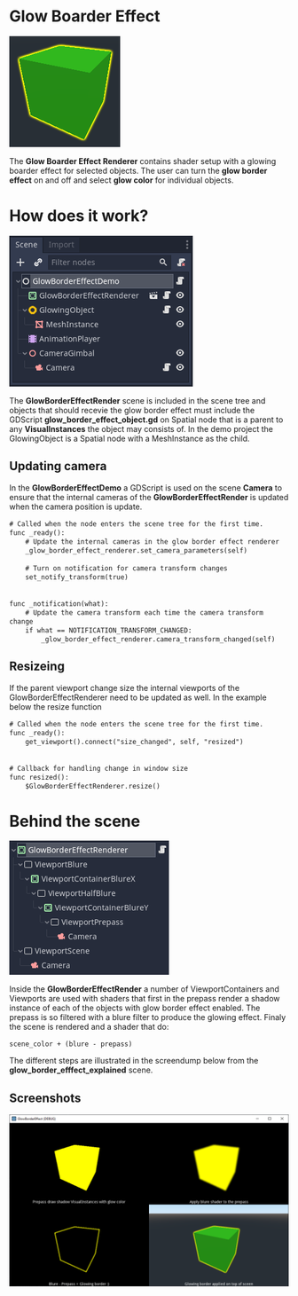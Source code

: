 # Glow Boarder Effect

![Glow Border Effect](screenshots/icon.png)

The **Glow Boarder Effect Renderer** contains shader setup with a glowing boarder effect for selected objects.
The user can turn the **glow border effect** on and off and select **glow color** for individual objects.

# How does it work?
![Glow Border Effect Demo Scene](screenshots/glow_border_effect_demo_scene.png)

The **GlowBorderEffectRender** scene is included in the scene tree and objects that should recevie the glow border effect
must include the GDScript **glow_border_effect_object.gd** on Spatial node that is a parent to any **VisualInstances** the object
may consists of. In the demo project the GlowingObject is a Spatial node with a MeshInstance as the child.

## Updating camera

In the **GlowBorderEffectDemo** a GDScript is used on the scene **Camera** to ensure that the internal cameras
of the **GlowBorderEffectRender** is updated when the camera position is update.

```GDScript
# Called when the node enters the scene tree for the first time.
func _ready():
	# Update the internal cameras in the glow border effect renderer
	_glow_border_effect_renderer.set_camera_parameters(self)
	
	# Turn on notification for camera transform changes
	set_notify_transform(true)


func _notification(what):
	# Update the camera transform each time the camera transform change
	if what == NOTIFICATION_TRANSFORM_CHANGED:
		_glow_border_effect_renderer.camera_transform_changed(self)
```

## Resizeing
If the parent viewport change size the internal viewports of the GlowBorderEffectRenderer need
to be updated as well. In the example below the resize function

```GDScript
# Called when the node enters the scene tree for the first time.
func _ready():
	get_viewport().connect("size_changed", self, "resized")


# Callback for handling change in window size
func resized():
	$GlowBorderEffectRenderer.resize()
```

# Behind the scene
![Glow Boarder Effect Internal Scene](screenshots/glow_border_effect_internal_scene.png)

Inside the **GlowBorderEffectRender** a number of ViewportContainers and Viewports are used with shaders that
first in the prepass render a shadow instance of each of the objects with glow border effect enabled. The 
prepass is so filtered with a blure filter to produce the glowing effect. Finaly the scene is rendered and a
shader that do:
```
scene_color + (blure - prepass)
```

The different steps are illustrated in the screendump below from the **glow_border_efffect_explained** scene.

## Screenshots

![Glow Boarder Effect Explained](screenshots/glow_border_effect_explained.png)